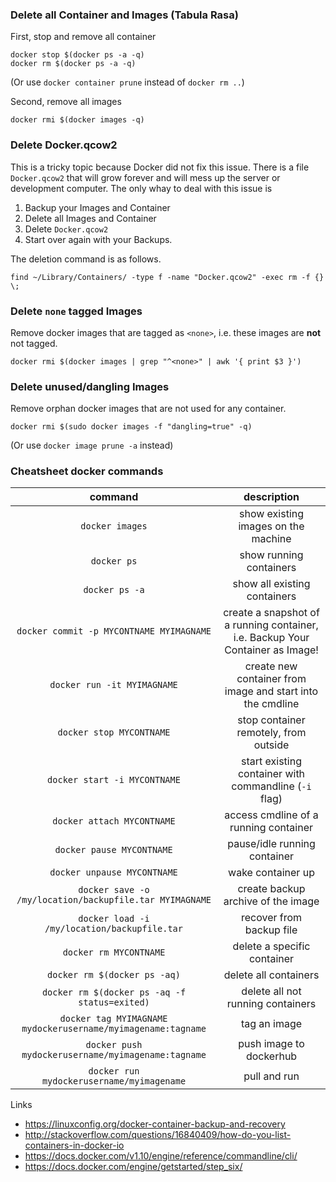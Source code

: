 

### Delete all Container and Images (Tabula Rasa)
First, stop and remove all container

```
docker stop $(docker ps -a -q)
docker rm $(docker ps -a -q)
```
(Or use `docker container prune` instead of `docker rm ..`)

Second, remove all images

```
docker rmi $(docker images -q)
```


### Delete Docker.qcow2 
This is a tricky topic because Docker did not fix this issue.
There is a file `Docker.qcow2` that will grow forever and will mess up the server or development computer.
The only whay to deal with this issue is

1. Backup your Images and Container
2. Delete all Images and Container
3. Delete `Docker.qcow2`
4. Start over again with your Backups.

The deletion command is as follows.

```
find ~/Library/Containers/ -type f -name "Docker.qcow2" -exec rm -f {} \;
```

### Delete `none` tagged Images
Remove docker images that are tagged as `<none>`, i.e. these images are **not** not tagged.

```
docker rmi $(docker images | grep "^<none>" | awk '{ print $3 }')
```

### Delete unused/dangling Images
Remove orphan docker images that are not used for any container. 

```
docker rmi $(sudo docker images -f "dangling=true" -q)
```
(Or use `docker image prune -a` instead)


### Cheatsheet docker commands

| command | description |
|:-------:|:-----------:|
| `docker images` | show existing images on the machine |
| `docker ps` |  show running containers |
| `docker ps -a` |  show all existing containers |
| `docker commit -p MYCONTNAME MYIMAGNAME` | create a snapshot of a running container, i.e. Backup Your Container as Image! |
| `docker run -it MYIMAGNAME` |  create new container from image and start into the cmdline |
| `docker stop MYCONTNAME` | stop container remotely, from outside |
| `docker start -i MYCONTNAME` | start existing container with commandline (`-i` flag) |
| `docker attach MYCONTNAME` |  access cmdline of a running container |
| `docker pause MYCONTNAME` | pause/idle running container |
| `docker unpause MYCONTNAME` |  wake container up |
| `docker save -o /my/location/backupfile.tar MYIMAGNAME` |  create backup archive of the image |
| `docker load -i /my/location/backupfile.tar` |  recover from backup file |
| `docker rm MYCONTNAME` | delete a specific container |
| `docker rm $(docker ps -aq)` | delete all containers |
| `docker rm $(docker ps -aq -f status=exited)` | delete all not running containers |
| `docker tag MYIMAGNAME mydockerusername/myimagename:tagname` |  tag an image |
| `docker push mydockerusername/myimagename:tagname` |  push image to dockerhub |
| `docker run mydockerusername/myimagename` | pull and run |

Links

* https://linuxconfig.org/docker-container-backup-and-recovery
* http://stackoverflow.com/questions/16840409/how-do-you-list-containers-in-docker-io
* https://docs.docker.com/v1.10/engine/reference/commandline/cli/
* https://docs.docker.com/engine/getstarted/step_six/
 